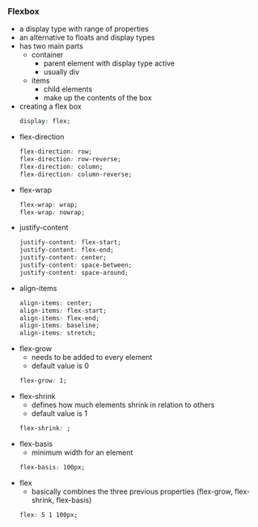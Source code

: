 ### Flexbox
- a display type with range of properties
- an alternative to floats and display types
- has two main parts
    - container
        - parent element with display type active
        - usually div
    - items
        - child elements
        - make up the contents of the box
- creating a flex box
    ```css
    display: flex;
    ```
- flex-direction
    ```css
    flex-direction: row;
    flex-direction: row-reverse;
    flex-direction: column;
    flex-direction: column-reverse;
    ```
- flex-wrap
    ```css
    flex-wrap: wrap;
    flex-wrap: nowrap;
    ```
- justify-content
    ```css
    justify-content: flex-start;
    justify-content: flex-end;
    justify-content: center;
    justify-content: space-between;
    justify-content: space-around;
    ```
- align-items
    ```css
    align-items: center;
    align-items: flex-start;
    align-items: flex-end;
    align-items: baseline;
    align-items: stretch;
    ```
- flex-grow
    - needs to be added to every element
    - default value is 0
    ```css
    flex-grow: 1;
    ```
- flex-shrink
    - defines how much elements shrink in relation to others
    - default value is 1
    ```css
    flex-shrink: ;
    ```
- flex-basis
    - minimum width for an element
    ```css
    flex-basis: 100px;
    ```
- flex
    - basically combines the three previous properties (flex-grow, flex-shrink, flex-basis)
    ```css
    flex: 5 1 100px;
    ```
    
